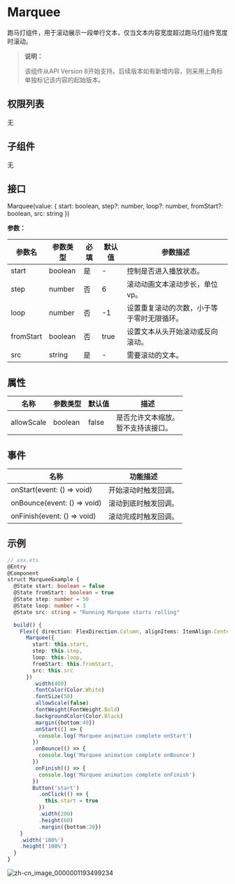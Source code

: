 # Marquee

跑马灯组件，用于滚动展示一段单行文本，仅当文本内容宽度超过跑马灯组件宽度时滚动。


>  **说明：**
>
>  该组件从API Version 8开始支持。后续版本如有新增内容，则采用上角标单独标记该内容的起始版本。


## 权限列表

无


## 子组件

无


## 接口

Marquee(value: { start: boolean, step?: number, loop?: number, fromStart?: boolean, src: string })

**参数：**

| 参数名       | 参数类型    | 必填   | 默认值  | 参数描述                  |
| --------- | ------- | ---- | ---- | --------------------- |
| start     | boolean | 是    | -    | 控制是否进入播放状态。           |
| step      | number  | 否    | 6    | 滚动动画文本滚动步长，单位vp。           |
| loop      | number  | 否    | -1   | 设置重复滚动的次数，小于等于零时无限循环。 |
| fromStart | boolean | 否    | true | 设置文本从头开始滚动或反向滚动。      |
| src       | string  | 是    | -    | 需要滚动的文本。              |

## 属性

| 名称       | 参数类型 | 默认值 | 描述               |
| ---------- | -------- | ------ | ------------------ |
| allowScale | boolean  | false  | 是否允许文本缩放。<br/>暂不支持该接口。 |

## 事件

| 名称                                       | 功能描述       |
| ---------------------------------------- | ---------- |
| onStart(event:&nbsp;()&nbsp;=&gt;&nbsp;void) | 开始滚动时触发回调。 |
| onBounce(event:&nbsp;()&nbsp;=&gt;&nbsp;void) | 滚动到底时触发回调。 |
| onFinish(event:&nbsp;()&nbsp;=&gt;&nbsp;void) | 滚动完成时触发回调。 |


## 示例


```ts
// xxx.ets
@Entry
@Component
struct MarqueeExample {
  @State start: boolean = false
  @State fromStart: boolean = true
  @State step: number = 50
  @State loop: number = 3
  @State src: string = "Running Marquee starts rolling"

  build() {
    Flex({ direction: FlexDirection.Column, alignItems: ItemAlign.Center, justifyContent: FlexAlign.Center }) {
      Marquee({
        start: this.start,
        step: this.step,
        loop: this.loop,
        fromStart: this.fromStart,
        src: this.src
      })
        .width(400)
        .fontColor(Color.White)
        .fontSize(50)
        .allowScale(false)
        .fontWeight(FontWeight.Bold)
        .backgroundColor(Color.Black)
        .margin({bottom:40})
        .onStart(() => {
          console.log('Marquee animation complete onStart')
        })
        .onBounce(() => {
          console.log('Marquee animation complete onBounce')
        })
        .onFinish(() => {
          console.log('Marquee animation complete onFinish')
        })
        Button('start')
          .onClick(() => {
            this.start = true
          })
          .width(200)
          .height(60)
          .margin({bottom:20})
    }
    .width('100%')
    .height('100%')
  }
}
```

![zh-cn_image_0000001193499234](figures/zh-cn_image_0000001193499234.gif)
